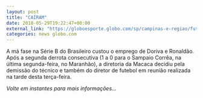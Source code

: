 ```yaml
---
layout: post
title: "CAÍRAM"
date: 2018-05-29T19:22:47+00:00
external_link: "https://globoesporte.globo.com/sp/campinas-e-regiao/futebol/times/ponte-preta/noticia/ponte-preta-demite-doriva-e-ronaldao.ghtml"
categories: news globo.com
---
```

 
 
 

 
 
 
 

A má fase na Série B do Brasileiro custou o emprego de Doriva e Ronaldão. Após a segunda derrota consecutiva (1 a 0 para o Sampaio Corrêa, na última segunda-feira, no Maranhão), a diretoria da Macaca decidiu pela demissão do técnico e também do diretor de futebol em reunião realizada na tarde desta terça-feira.

 
 
 
 
 
 

_Volte em instantes para mais informações..._

 
 
 
